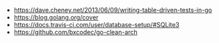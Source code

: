 - https://dave.cheney.net/2013/06/09/writing-table-driven-tests-in-go
- https://blog.golang.org/cover
- https://docs.travis-ci.com/user/database-setup/#SQLite3
- https://github.com/bxcodec/go-clean-arch
